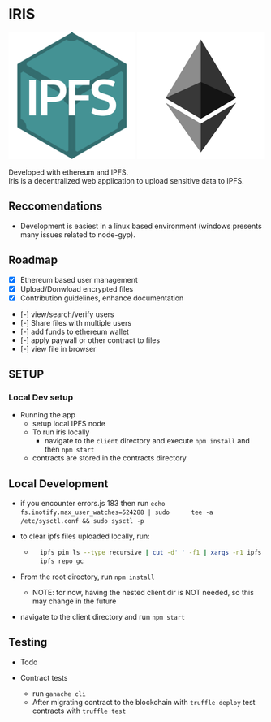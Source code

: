 # IRIS

<div>
  <img src="https://github.com/driemworks/ipfs-ether-demo/blob/master/resources/ipfs-logo.png" width="250" height="250" >
  <img src="https://github.com/driemworks/ipfs-ether-demo/blob/master/resources/ethereum.jpg" width="250" height="250" />
</div>

Developed with ethereum and IPFS.
<br>
Iris is a decentralized web application to upload sensitive data to IPFS.

<!-- * currently build hosted at: http://ec2-54-236-247-216.compute-1.amazonaws.com:8080/ipfs/QmbQsSKLkdh1PVGDNz8BiuGU5Mo6SPKc42mDvfUijcRoSg/ -->

## Reccomendations

* Development is easiest in a linux based environment (windows presents many issues related to node-gyp).

## Roadmap

* [x] Ethereum based user management
* [x] Upload/Donwload encrypted files
* [x] Contribution guidelines, enhance documentation
* [-]  view/search/verify users
* [-] Share files with multiple users
* [-] add funds to ethereum wallet
* [-] apply paywall or other contract to files
* [-] view file in browser

## SETUP

### Local Dev setup

* Running the app
  * setup local IPFS node
  * To run iris locally
    * navigate to the `client` directory and execute `npm install` and then `npm start`
  * contracts are stored in the contracts directory

## Local Development

* if you encounter errors.js 183 then run `echo fs.inotify.max_user_watches=524288 | sudo      tee -a /etc/sysctl.conf && sudo sysctl -p`

* to clear ipfs files uploaded locally, run:

  * ``` bash
      ipfs pin ls --type recursive | cut -d' ' -f1 | xargs -n1 ipfs pin rm
      ipfs repo gc
    ```

* From the root directory, run `npm install`
  * NOTE: for now, having the nested client dir is NOT needed, so this may change in the future
* navigate to the client directory and run `npm start`

## Testing

* Todo

* Contract tests
  * run `ganache cli`
  * After migrating contract to the blockchain with `truffle deploy` test contracts with `truffle test`
